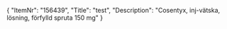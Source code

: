 {
  "ItemNr": "156439",
  "Title": "test",
  "Description": "Cosentyx, inj-vätska, lösning, förfylld spruta 150 mg"
}
